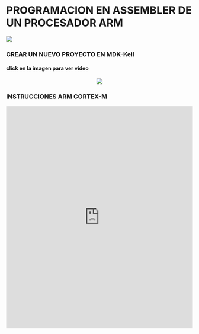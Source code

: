 <h1>PROGRAMACION EN ASSEMBLER DE UN PROCESADOR ARM</h1>

<img src="https://community.arm.com/cfs-filesystemfile/__key/communityserver-components-secureimagefileviewer/communityserver-blogs-components-weblogfiles-00-00-00-21-42/arm_2D00_cortex_2D00_m_2D00_processor_2D00_hero.png_2D00_900x506x2.png?_=636481564341463107">

<h3> CREAR UN NUEVO PROYECTO EN MDK-Keil</h3>

<h4>click en la imagen para ver video</h4>
<div align="center">
  <a href="https://youtu.be/0t_Myn4UYUw"><img src="https://lh3.googleusercontent.com/proxy/aZ7Ee1BJr5s5hnl54EM9VOXdeJz8LhZVahs2iAk2fdQMmsQvEOK92qZZbhK7KYRNFvdrLpHVURC-fZULhF7-LyjFw0uulA"></a>
</div>

<h3> INSTRUCCIONES ARM CORTEX-M</h3>
<embed src="https://bohobiom.com/archive/ARMThumbCheatSheet.pdf" width="100%" height="600px" />
